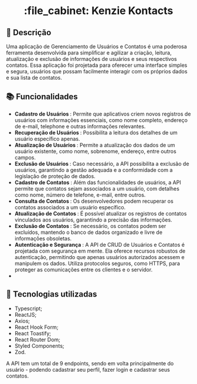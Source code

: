 <h1 align="center">:file_cabinet: Kenzie Kontacts</h1>

## :memo: Descrição
Uma aplicação de Gerenciamento de Usuários e Contatos é uma poderosa ferramenta desenvolvida para simplificar e agilizar a criação, leitura, atualização e exclusão de informações de usuários e seus respectivos contatos. Essa aplicação foi projetada para oferecer uma interface simples e segura, usuários que possam facilmente interagir com os próprios dados e sua lista de contatos.

## :books: Funcionalidades
* <b>Cadastro de Usuários </b>: Permite que aplicativos criem novos registros de usuários com informações essenciais, como nome completo, endereço de e-mail, telephone e outras informações relevantes.
* <b>Recuperação de Usuários </b>: Possibilita a leitura dos detalhes de um usuário específico apenas.
* <b>Atualização de Usuários </b>: Permite a atualização dos dados de um usuário existente, como nome, sobrenome, endereço, entre outros campos.
* <b>Exclusão de Usuários </b>: Caso necessário, a API possibilita a exclusão de usuários, garantindo a gestão adequada e a conformidade com a legislação de proteção de dados.
* <b>Cadastro de Contatos </b>: Além das funcionalidades de usuários, a API permite que contatos sejam associados a um usuário, com detalhes como nome, número de telefone, e-mail, entre outros.
* <b>Consulta de Contatos </b>: Os desenvolvedores podem recuperar os contatos associados a um usuário específico.
* <b>Atualização de Contatos </b>: É possível atualizar os registros de contatos vinculados aos usuários, garantindo a precisão das informações.
* <b>Exclusão de Contatos </b>: Se necessário, os contatos podem ser excluídos, mantendo o banco de dados organizado e livre de informações obsoletas.
* <b>Autenticação e Segurança </b>: A API de CRUD de Usuários e Contatos é projetada com segurança em mente. Ela oferece recursos robustos de autenticação, permitindo que apenas usuários autorizados acessem e manipulem os dados. Utiliza protocolos seguros, como HTTPS, para proteger as comunicações entre os clientes e o servidor.
* 
## :wrench: Tecnologias utilizadas
* Typescript;
* ReactJS;
* Axios;
* React Hook Form;
* React Toastify;
* React Router Dom;
* Styled Components;
* Zod.


A API tem um total de 9 endpoints, sendo em volta principalmente do usuário - podendo cadastrar seu perfil, fazer login e cadastrar seus contatos.


